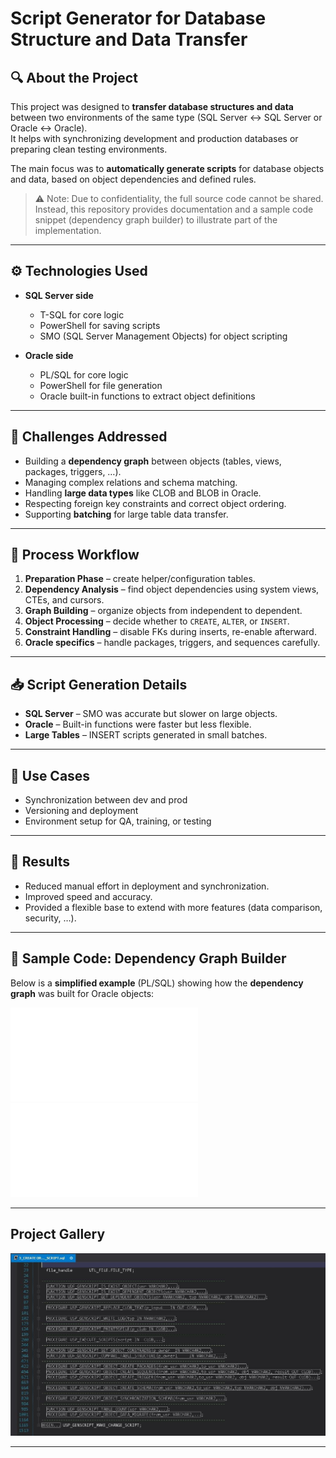 # Script Generator for Database Structure and Data Transfer

## 🔍 About the Project
This project was designed to **transfer database structures and data** between two environments of the same type (SQL Server ↔ SQL Server or Oracle ↔ Oracle).  
It helps with synchronizing development and production databases or preparing clean testing environments.

The main focus was to **automatically generate scripts** for database objects and data, based on object dependencies and defined rules.

> ⚠️ Note: Due to confidentiality, the full source code cannot be shared.  
> Instead, this repository provides documentation and a sample code snippet (dependency graph builder) to illustrate part of the implementation.

---

## ⚙️ Technologies Used
- **SQL Server side**  
  - T-SQL for core logic  
  - PowerShell for saving scripts  
  - SMO (SQL Server Management Objects) for object scripting  

- **Oracle side**  
  - PL/SQL for core logic  
  - PowerShell for file generation  
  - Oracle built-in functions to extract object definitions  

---

## 🧠 Challenges Addressed
- Building a **dependency graph** between objects (tables, views, packages, triggers, …).  
- Managing complex relations and schema matching.  
- Handling **large data types** like CLOB and BLOB in Oracle.  
- Respecting foreign key constraints and correct object ordering.  
- Supporting **batching** for large table data transfer.  

---

## 🔄 Process Workflow
1. **Preparation Phase** – create helper/configuration tables.  
2. **Dependency Analysis** – find object dependencies using system views, CTEs, and cursors.  
3. **Graph Building** – organize objects from independent to dependent.  
4. **Object Processing** – decide whether to `CREATE`, `ALTER`, or `INSERT`.  
5. **Constraint Handling** – disable FKs during inserts, re-enable afterward.  
6. **Oracle specifics** – handle packages, triggers, and sequences carefully.  

---

## 📥 Script Generation Details
- **SQL Server** – SMO was accurate but slower on large objects.  
- **Oracle** – Built-in functions were faster but less flexible.  
- **Large Tables** – INSERT scripts generated in small batches.  

---

## 🎯 Use Cases
- Synchronization between dev and prod  
- Versioning and deployment  
- Environment setup for QA, training, or testing  

---

## 🚀 Results
- Reduced manual effort in deployment and synchronization.  
- Improved speed and accuracy.  
- Provided a flexible base to extend with more features (data comparison, security, …).  

---

## 📌 Sample Code: Dependency Graph Builder

Below is a **simplified example** (PL/SQL) showing how the **dependency graph** was built for Oracle objects:

![Create dependency graph Script - Oracle](./scripts/Filling-objects-graph.sql)
![SP to create powershell script to use SMO-SQL Server](./scripts/GENSCRIPT.USP_MAKE_POWERSHELL_SCRIPT.sql)

---

## Project Gallery
![To show parts of procejts](./images/Pic2.jpg)

-----------------------------------------------
